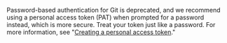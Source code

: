 Password-based authentication for Git is deprecated, and we recommend using a personal access token (PAT) when prompted for a password instead, which is more secure. Treat your token just like a password. For more information, see "[Creating a personal access token](/github/authenticating-to-github/creating-a-personal-access-token)."